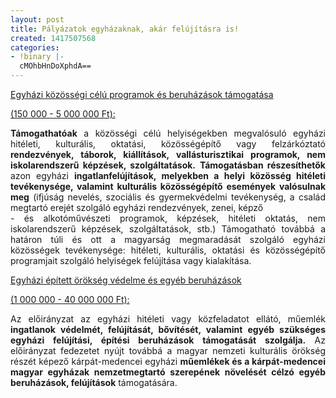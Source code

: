 ```yaml
---
layout: post
title: Pályázatok egyházaknak, akár felújításra is!
created: 1417507568
categories:
- !binary |-
  cMOhbHnDoXphdA==
---
```

<p><span style="text-decoration: underline;">Egyházi közösségi célú programok és beruházások támogatása</span></p><p><span style="text-decoration: underline;"> (150 000 - 5 000 000 Ft):</span></p><div style="text-align: justify;" data-canvas-width="210.66" data-angle="0" data-font-name="g_font_7"><strong>Támogathatóak</strong> a közösségi célú helyiségekben megvalósuló egyházi hitéleti, kulturális, oktatási, közösségépítő vagy felzárkóztató <strong>rendezvények, táborok, kiállítások, vallásturisztikai programok, nem iskolarendszerű képzések, szolgáltatások.</strong> <strong>Támogatásban részesíthetők</strong> azon egyházi <strong>ingatlanfelújítások, melyekben a helyi közösség hitéleti tevékenysége, valamint kulturális közösségépítő események valósulnak meg</strong> (ifjúság nevelés, szociális és gyermekvédelmi tevékenység, a család megtartó erejét szolgáló egyházi rendezvények, zenei, képző</div><div style="text-align: justify;" data-canvas-width="310.38" data-angle="0" data-font-name="g_font_7">- és alkotóművészeti programok, képzések, hitéleti oktatás, nem iskolarendszerű képzések, szolgáltatások, stb.) Támogatható továbbá a határon túli és ott a magyarság megmaradását szolgáló egyházi közösségek tevékenysége: hitéleti, kulturális, oktatási és közösségépítő programjait szolgáló helyiségek felújítása vagy kialakítása.</div><p></p><p><span style="text-decoration: underline;">Egyházi épített örökség védelme és egyéb beruházások</span></p><p><span style="text-decoration: underline;"> (1 000 000 - 40 000 000 Ft):</span></p><p style="text-align: justify;">Az előirányzat az egyházi hitéleti vagy közfeladatot ellátó, műemlék <strong>ingatlanok védelmét, felújítását, bővítését, valamint egyéb szükséges egyházi felújítási, építési beruházások támogatását szolgálja.</strong> Az előirányzat fedezetet nyújt továbbá a magyar nemzeti kulturális örökség részét képező kárpát-medencei egyházi <strong>műemlékek és a kárpát-medencei magyar egyházak nemzetmegtartó szerepének növelését célzó egyéb beruházások, felújítások</strong> támogatására.<br><span style="text-align: justify;"></span><span style="text-decoration: underline;"></span></p>
